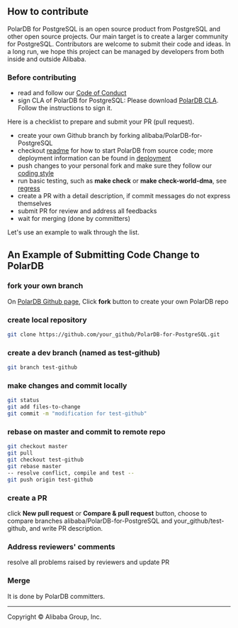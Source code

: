 ## How to contribute

PolarDB for PostgreSQL is an open source product from PostgreSQL and other open source projects. Our main target is to create a larger community for PostgreSQL. Contributors are welcome to submit their code and ideas. In a long run, we hope this project can be managed by developers from both inside and outside Alibaba. 

### Before contributing

* read and follow our [Code of Conduct](CODE_OF_CONDUCT.md)
* sign CLA of PolarDB for PostgreSQL:
Please download [PolarDB CLA](https://gist.github.com/alibaba-oss/151a13b0a72e44ba471119c7eb737d74). Follow the instructions to sign it. 

Here is a checklist to prepare and submit your PR (pull request). 

* create your own Github branch by forking alibaba/PolarDB-for-PostgreSQL
* checkout [readme](https://github.com/alibaba/PolarDB-for-PostgreSQL#deployment-from-source-code) for how to start PolarDB from source code; more deployment information can be found in [deployment](deployment.md)
* push changes to your personal fork and make sure they follow our [coding style](style.md)
* run basic testing, such as **make check** or **make check-world-dma**, see [regress](regress.md)
* create a PR with a detail description, if commit messages do not express themselves
* submit PR for review and address all feedbacks
* wait for merging (done by committers)

Let's use an example to walk through the list. 

## An Example of Submitting Code Change to PolarDB

### fork your own branch

On [PolarDB Github page](https://github.com/alibaba/PolarDB-for-PostgreSQL), Click **fork** button to create your own PolarDB repo

### create local repository 
```bash
git clone https://github.com/your_github/PolarDB-for-PostgreSQL.git
```
### create a dev branch (named as test-github)
```bash
git branch test-github
```
### make changes and commit locally
```bash
git status
git add files-to-change
git commit -m "modification for test-github"
```

### rebase on master and commit to remote repo
```bash
git checkout master
git pull
git checkout test-github
git rebase master
-- resolve conflict, compile and test --
git push origin test-github
```

### create a PR 
click **New pull request** or **Compare & pull  request** button, choose to compare branches alibaba/PolarDB-for-PostgreSQL and your_github/test-github, and write PR description.

### Address reviewers' comments
resolve all problems raised by reviewers and update PR

### Merge
It is done by PolarDB committers. 
___

Copyright © Alibaba Group, Inc.
